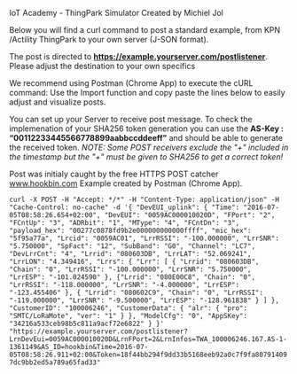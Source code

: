IoT Academy - ThingPark Simulator
Created by Michiel Jol 

Below you will find a curl command to post a standard example,
from KPN /Actility ThingPark to your own server (J-SON format).

The post is directed to **https://example.yourserver.com/postlistener**. 
Please adjust the destination to your own specifics

We recommend using Postman (Chrome App) to execute the cURL command:
Use the Import function and copy paste the lines below to easily adjust 
and visualize posts.

You can set up your Server to receive post message. To check
the implemenation of your SHA256 token generation you can use the
**AS-Key : “00112233445566778899aabbccddeeff”** and should be able to
generate the received token. 
_NOTE: Some POST receivers exclude the "+" included in the timestamp
but the "+" must be given to SHA256 to get a correct token!_

Post was initialy caught by the free HTTPS POST catcher www.hookbin.com
Example created by Postman (Chrome App). 

`curl -X POST -H "Accept: */*" -H "Content-Type: application/json" -H "Cache-Control: no-cache" -d '{ "DevEUI_uplink": { "Time": "2016-07-05T08:58:26.654+02:00", "DevEUI": "0059AC000010020D", "FPort": "2", "FCntUp": "3", "ADRbit": "1", "MType": "4", "FCntDn": "3", "payload_hex": "00277c0878fd9b2e000000000000ffff", "mic_hex": "5f95a77a", "Lrcid": "0059AC01", "LrrRSSI": "-100.000000", "LrrSNR": "5.750000", "SpFact": "12", "SubBand": "G0", "Channel": "LC7", "DevLrrCnt": "4", "Lrrid": "080603DB", "LrrLAT": "52.069241", "LrrLON": "4.349416", "Lrrs": { "Lrr": [ { "Lrrid": "080603DB", "Chain": "0", "LrrRSSI": "-100.000000", "LrrSNR": "5.750000", "LrrESP": "-101.024590" }, {"Lrrid": "080E00C8", "Chain": "0", "LrrRSSI": "-118.000000", "LrrSNR": "-4.000000", "LrrESP": "-123.455406" }, { "Lrrid": "080602C9", "Chain": "0", "LrrRSSI": "-119.000000", "LrrSNR": "-9.500000", "LrrESP": "-128.961838" } ] }, "CustomerID": "100006246", "CustomerData": { "alr": { "pro": "SMTC/LoRaMote", "ver": "1" } }, "ModelCfg": "0", "AppSKey": "34216a533ceb98b5c811a9acf72e6822" } }' "https://example.yourserver.com/postlistener?LrnDevEui=0059AC000010020D&LrnFPort=2&LrnInfos=TWA_100006246.167.AS-1-1361149&AS_ID=hookbin&Time=2016-07-05T08:58:26.911+02:00&Token=18f44bb294f9dd33b5168eeb92a0c7f9fa807914097dc9bb2ed5a789a65fad33"`
